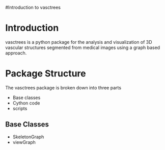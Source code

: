 #Introduction to vasctrees

# Introduction #

vasctrees is a python package for the analysis and visualization of 3D vascular structures segmented from medical images using a graph based approach.

# Package Structure #

The vasctrees package is broken down into three parts
  * Base classes
  * Cython code
  * scripts

## Base Classes ##
  * SkeletonGraph
  * viewGraph
